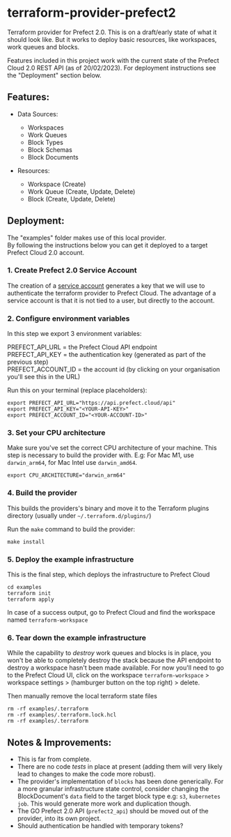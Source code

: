 # terraform-provider-prefect2
Terraform provider for Prefect 2.0.
This is on a draft/early state of what it should look like. But it works to deploy basic resources, like workspaces, work queues and blocks.

Features included in this project work with the current state of the Prefect Cloud 2.0 REST API (as of 20/02/2023).
For deployment instructions see the "Deployment" section below.

## Features:
* Data Sources:
    - Workspaces
    - Work Queues
    - Block Types
    - Block Schemas
    - Block Documents

* Resources:
    - Workspace (Create)
    - Work Queue (Create, Update, Delete)
    - Block (Create, Update, Delete)

## Deployment:
The "examples" folder makes use of this local provider.   
By following the instructions below you can get it deployed to a target Prefect Cloud 2.0 account.

### 1. Create Prefect 2.0 Service Account
The creation of a [service account](https://docs.prefect.io/ui/service-accounts/#create-a-service-account) generates a key that we will use to authenticate the terraform provider to Prefect Cloud. 
The advantage of a service account is that it is not tied to a user, but directly to the account.

### 2. Configure environment variables
In this step we export 3 environment variables:

PREFECT_API_URL = the Prefect Cloud API endpoint  
PREFECT_API_KEY = the authentication key (generated as part of the previous step)  
PREFECT_ACCOUNT_ID = the account id (by clicking on your organisation you'll see this in the URL)  

Run this on your terminal (replace placeholders):

```
export PREFECT_API_URL="https://api.prefect.cloud/api"
export PREFECT_API_KEY="<YOUR-API-KEY>"
export PREFECT_ACCOUNT_ID="<YOUR-ACCOUNT-ID>"
```

### 3. Set your CPU architecture
Make sure you've set the correct CPU architecture of your machine. This step is necessary to build the provider with.
E.g: For Mac M1, use `darwin_arm64`, for Mac Intel use `darwin_amd64`.  
```
export CPU_ARCHITECTURE="darwin_arm64"
```

### 4. Build the provider
This builds the providers's binary and move it to the Terraform plugins directory (usually under `~/.terraform.d/plugins/`) 

Run the `make` command to build the provider:
```
make install
```

### 5. Deploy the example infrastructure
This is the final step, which deploys the infrastructure to Prefect Cloud
```
cd examples
terraform init
terraform apply
```

In case of a success output, go to Prefect Cloud and find the workspace named `terraform-workspace`   

### 6. Tear down the example infrastructure
While the capability to _destroy_ work queues and blocks is in place, you won't be able to completely destroy the stack because the API endpoint to destroy a workspace hasn't been made available. For now you'll need to go to the Prefect Cloud UI, click on the workspace `terraform-workspace` > workspace settings > (hamburger button on the top right) > delete.

Then manually remove the local terraform state files

```
rm -rf examples/.terraform
rm -rf examples/.terraform.lock.hcl
rm -rf examples/.terraform
```

## Notes & Improvements:
* This is far from complete.   
* There are no code _tests_ in place at present (adding them will very likely lead to changes to make the code more robust).  
* The provider's implementation of `blocks` has been done generically. For a more granular infrastructure state control, consider changing the BlockDocument's `data` field to the target block type e.g: `s3`, `kubernetes job`. This would generate more work and duplication though.   
* The GO Prefect 2.0 API (`prefect2_api`) should be moved out of the provider, into its own project.  
* Should authentication be handled with temporary tokens?  
